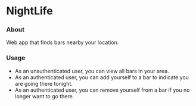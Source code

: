 # NightLife

### About
Web app that finds bars nearby your location.

### Usage
* As an unauthenticated user, you can view all bars in your area.
* As an authenticated user, you can add yourself to a bar to indicate you are going there tonight.
* As an authenticated user, you can remove yourself from a bar if you no longer want to go there.

